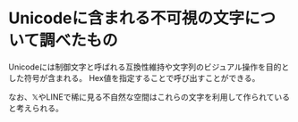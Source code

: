 # Unicodeに含まれる不可視の文字について調べたもの
Unicodeには制御文字と呼ばれる互換性維持や文字列のビジュアル操作を目的とした符号が含まれる。
Hex値を指定することで呼び出すことができる。

なお、𝕏やLINEで稀に見る不自然な空間はこれらの文字を利用して作られていると考えられる。
